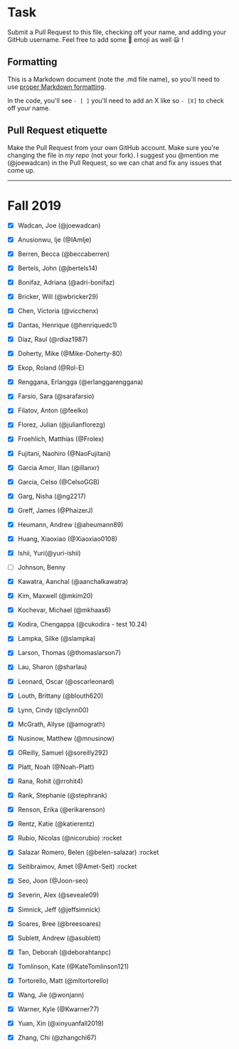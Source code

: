 # Task
Submit a Pull Request to this file, checking off your name, and adding your GitHub username. Feel free to add some :rocket: emoji as well :smiley: ! 

## Formatting
This is a Markdown document (note the .md file name), so you'll need to use [proper Markdown formatting](https://help.github.com/articles/basic-writing-and-formatting-syntax/#task-lists). 

In the code, you'll see `- [ ]` you'll need to add an X like so `- [X]` to check off your name.

## Pull Request etiquette
Make the Pull Request from your own GitHub account. Make sure you're changing the file in _my repo_ (not your fork). I suggest you @mention me (@joewadcan) in the Pull Request, so we can chat and fix any issues that come up. 


------------

# Fall 2019

- [X] Wadcan, Joe (@joewadcan)

- [X] Anusionwu, Ije (@IAmIje)

- [X] Berren, Becca (@beccaberren)

- [X] Bertels, John (@jbertels14)

- [x] Bonifaz, Adriana (@adri-bonifaz)

- [X] Bricker, Will (@wbricker29)

- [X] Chen, Victoria (@vicchenx)

- [X] Dantas, Henrique (@henriquedc1)

- [X] Diaz, Raul (@rdiaz1987)

- [X] Doherty, Mike (@Mike-Doherty-80)

- [X] Ekop, Roland (@Rol-E)

- [X] Renggana, Erlangga (@erlanggarenggana)

- [X] Farsio, Sara (@sarafarsio)

- [X] Filatov, Anton (@feelko)

- [X] Florez, Julian (@julianflorezg)

- [x] Froehlich, Matthias (@Frolex)

- [x] Fujitani, Naohiro (@NaoFujitani)

- [X] Garcia Amor, Illan (@illanxr)

- [X] Garcia, Celso (@CelsoGGB)

- [X] Garg, Nisha (@ng2217)

- [X] Greff, James (@PhaizerJ)

- [X] Heumann, Andrew (@aheumann89)

- [X] Huang, Xiaoxiao (@Xiaoxiao0108)

- [X] Ishii, Yuri(@yuri-ishii)

- [ ] Johnson, Benny

- [X] Kawatra, Aanchal (@aanchalkawatra)

- [X] Kim, Maxwell (@mkim20)

- [X] Kochevar, Michael (@mkhaas6)

- [X] Kodira, Chengappa (@cukodira - test 10.24)

- [X] Lampka, Silke (@slampka)

- [X] Larson, Thomas (@thomaslarson7)

- [X] Lau, Sharon (@sharlau)

- [X] Leonard, Oscar (@oscarleonard)

- [X] Louth, Brittany (@blouth620)

- [X] Lynn, Cindy (@clynn00)

- [X] McGrath, Allyse (@amograth)

- [X] Nusinow, Matthew (@mnusinow)

- [x] OReilly, Samuel (@soreilly292)

- [X] Platt, Noah (@Noah-Platt)

- [X] Rana, Rohit (@rrohit4)

- [X] Rank, Stephanie (@stephrank)

- [X] Renson, Erika (@erikarenson)

- [X] Rentz, Katie (@katierentz)

- [X] Rubio, Nicolas (@nicorubio) :rocket

- [X] Salazar Romero, Belen (@belen-salazar) :rocket

- [X] Seitibraimov, Amet (@Amet-Seit) :rocket

- [X] Seo, Joon (@Joon-seo)

- [X] Severin, Alex (@seveale09)

- [X] Simnick, Jeff (@jeffsimnick)

- [X] Soares, Bree (@breesoares)

- [X] Sublett, Andrew (@asublett)

- [X] Tan, Deborah (@deborahtanpc)

- [X] Tomlinson, Kate (@KateTomlinson121)

- [X] Tortorello, Matt (@mltortorello)

- [X] Wang, Jie (@wonjann)

- [X] Warner, Kyle (@Kwarner77)

- [X] Yuan, Xin (@xinyuanfall2019)

- [x] Zhang, Chi (@zhangchi67)
